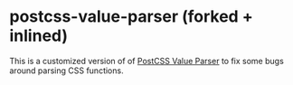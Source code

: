 # postcss-value-parser (forked + inlined)

This is a customized version of of [PostCSS Value Parser](https://github.com/TrySound/postcss-value-parser) to fix some bugs around parsing CSS functions.

